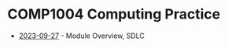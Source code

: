 # COMP1004 Computing Practice

- [2023-09-27](/learning-uni/COMP1004/notes/2023-09-27.md) - Module Overview, SDLC
